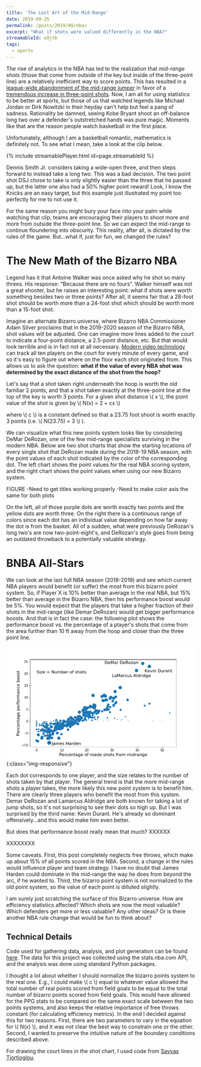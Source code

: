 ```yaml
---
title: 'The Lost Art of the Mid-Range'
date: 2019-09-25
permalink: /posts/2019/09/nba/
excerpt: "What if shots were valued differently in the NBA?"
streamableId: e9jtb
tags:
  - sports
---
```


The rise of analytics in the NBA has led to the realization that *mid-range shots* (those that come from outside of the key but inside of the three-point line) are a relatively inefficient way to score points. This has resulted in a [league-wide abandonment of the mid-range jumper](https://flowingdata.com/2019/01/15/goodbye-mid-range-shot/) in favor of a [tremendous increase in three-point shots](https://www.theringer.com/nba/2019/2/27/18240583/3-point-boom-nba-daryl-morey). Now, I am all for using statistics to be better at sports, but those of us that watched legends like Michael Jordan or Dirk Nowitzki in their heyday can't help but feel a pang of sadness. Rationality be damned, seeing Kobe Bryant shoot an off-balance long two over a defender's outstretched hands was pure magic. Moments like that are the reason people watch basketball in the first place.

Unfortunately, although I am a basketball romantic, mathematics is definitely not. To see what I mean, take a look at the clip below.

{% include streamablePlayer.html id=page.streamableId %}

Dennis Smith Jr. considers taking a wide-open three, and then steps forward to instead take a long two. This was a bad decision. The two point shot DSJ chose to take is only slightly easier than the three that he passed up, but the latter one also had a 50% higher point reward! Look, I know the Knicks are an easy target, but this example just illustrated my point too perfectly for me to not use it.

For the same reason you might bury your face into your palm while watching that clip, teams are encouraging their players to shoot more and more from outside the three-point line. So we can expect the mid-range to continue floundering into obscurity. This reality, after all, is dictated by the rules of the game. But...what if, just for fun, we changed the rules?

The New Math of the Bizarro NBA
======
Legend has it that Antoine Walker was once asked why he shot so many threes. His response: "Because there are no fours". Walker himself was not a great shooter, but he raises an interesting point: what if shots were worth something besides two or three points? After all, it seems fair that a 28-foot shot should be worth more than a 24-foot shot which should be worth more than a 15-foot shot. 

Imagine an alternate Bizarro universe, where Bizarro NBA Commissioner Adam Silver proclaims that in the 2019-2020 season of the Bizarro NBA, shot values will be adjusted. One can imagine more lines added to the court to indicate a four-point distance, a 2.5-point distance, etc. But that would look terrible and is in fact not at all necessary. [Modern video technology](http://grantland.com/features/the-toronto-raptors-sportvu-cameras-nba-analytical-revolution/) can track all ten players on the court for every minute of every game, and so it's easy to figure out where on the floor each shot originated from. This allows us to ask the question: **what if the value of every NBA shot was determined by the exact distance of the shot from the hoop?**

Let's say that a shot taken right underneath the hoop is worth the old familiar 2 points, and that a shot taken exactly at the three-point line at the top of the key is worth 3 points. For a given shot distance \\( x \\), the point value of the shot is given by
\\(
N(x) = 2 + cx
\\)

where \\( c \\) is a constant defined so that a 23.75 foot shoot is worth exactly 3 points (i.e. \\( N(23.75) = 3 \\) ).

We can visualize what this new points system looks like by considering DeMar DeRozan, one of the few mid-range specialists surviving in the modern NBA. Below are two shot charts that show the starting locations of every single shot that DeRozan made during the 2018-19 NBA season, with the point values of each shot indicated by the color of the corresponding dot. The left chart shows the point values for the real NBA scoring system, and the right chart shows the point values when using our new Bizarro system.

FIGURE
-Need to get titles working properly
-Need to make color axis the same for both plots

On the left, all of those purple dots are worth exactly two points and the yellow dots are worth three. On the right there is a continuous range of colors since each dot has an individual value depending on how far away the dot is from the basket. All of a sudden, what were previously DeRozan's long two's are now two-point-eight's, and DeRozan's style goes from being an outdated throwback to a potentially valuable strategy.

BNBA All-Stars
======

We can look at the last full NBA season (2018-2019) and see which current NBA players would benefit (or suffer) the most from this bizarro point system. So, if Player X is 10% better than average in the real NBA, but 15% better than average in the Bizarro NBA, then his performance boost would be 5%. You would expect that the players that take a higher fraction of their shots in the mid-range (like Demar DeRozan) would get bigger performance boosts. And that is in fact the case: the following plot shows the performance boost vs. the percentage of a player's shots that come from the area further than 10 ft away from the hoop and closer than the three point line.

![change-plot](/images/for-posts/nba/change-plot.png){:class="img-responsive"}

Each dot corresponds to one player, and the size relates to the number of shots taken by that player. The general trend is that the more mid-range shots a player takes, the more likely this new point system is to benefit him. There are clearly three players who benefit the most from this system. Demar DeRozan and Lamarcus Aldridge are both known for taking a lot of jump shots, so it's not surprising to see their dots so high up. But I was surprised by the third name: Kevin Durant. He's already so dominant offensively...and this would make him even better.

But does that performance boost really mean that much? XXXXXX

XXXXXXXX

Some caveats. First, this post completely neglects free throws, which make up about 15% of all points scored in the NBA. Second, a change in the rules would influence player and team strategy. I have no doubt that James Harden could dominate in the mid-range the way he does from beyond the arc, if he wanted to. Third, the bizarro point system is not normalized to the old point system, so the value of each point is dilluted slightly.

I am surely just scratching the surface of this Bizarro universe. How are efficiency statistics affected? Which shots are now the most valuable? Which defenders get more or less valuable? Any other ideas? Or is there another NBA rule change that would be fun to think about?

Technical Details
------
Code used for gathering data, analysis, and plot generation can be found [here](https://github.com/jmanfredi/shot-data). The data for this project was collected using the stats.nba.com API, and the analysis was done using standard Python packages.

I thought a lot about whether I should normalize the bizarro points system to the real one. E.g., I could make \\( c \\) equal to whatever value allowed the total number of real points scored from field goals to be equal to the total number of bizarro points scored from field goals. This would have allowed for the PPG stats to be compared on the same exact scale between the two points systems, and also keeps the relative importance of free throws constant (for calculating efficiency metrics). In the end I decided against this for two reasons. First, there are two parameters to vary in the equation for \\( N(x) \\), and it was not clear the best way to constrain one or the other. Second, I wanted to preserve the intuitive nature of the boundary conditions described above. 

For drawing the court lines in the shot chart, I used code from [Savvas Tjortjoglou](https://github.com/savvastj/nbashots).





